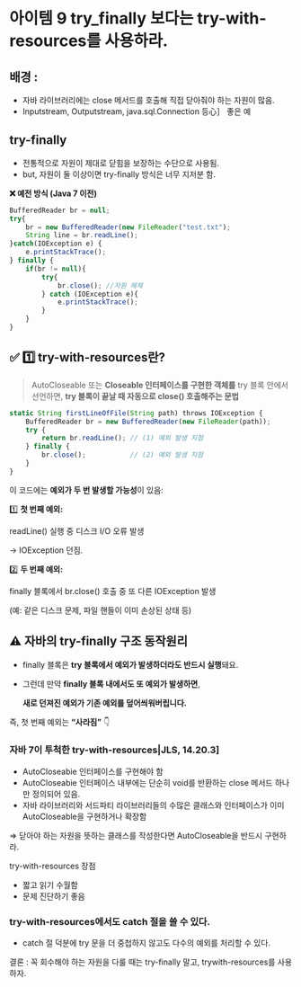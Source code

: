 # 아이템 9 try_finally 보다는 try-with-resources를 사용하라.

## 배경 : 
- 자바 라이브러리에는 close 메서드를 호출해 직접 닫아줘야 하는 자원이 많음.
- Inputstream, Outputstream, java.sql.Connection 등心］ 좋은 예

## try-finally
- 전통적으로 자원이 제대로 닫힘을 보장하는 수단으로 사용됨.
- but, 자원이 둘 이상이면 try-finally 방식은 너무 지저분 함.

**❌ 예전 방식 (Java 7 이전)**

```jsx
BufferedReader br = null;
try{
	br = new BufferedReader(new FileReader("test.txt");
	String line = br.readLine();
}catch(IOException e) {
	e.printStackTrace();
} finally {
	if(br != null){
		try{
			br.close(); //자원 해제
		} catch (IOException e){
			e.printStackTrace();
		}
	}
}
```

## **✅ 1️⃣ try-with-resources란?**

> AutoCloseable 또는 **Closeable 인터페이스를 구현한 객체를** try 블록 안에서 선언하면, **try 블록이 끝날 때 자동으로 close() 호출해주는 문법**
> 

```jsx
static String firstLineOfFile(String path) throws IOException {
    BufferedReader br = new BufferedReader(new FileReader(path));
    try {
        return br.readLine(); // (1) 예외 발생 지점
    } finally {
        br.close();           // (2) 예외 발생 지점
    }
}
```

이 코드에는 **예외가 두 번 발생할 가능성**이 있음:

1️⃣ **첫 번째 예외:**

readLine() 실행 중 디스크 I/O 오류 발생

→ IOException 던짐.

2️⃣ **두 번째 예외:**

finally 블록에서 br.close() 호출 중 또 다른 IOException 발생

(예: 같은 디스크 문제, 파일 핸들이 이미 손상된 상태 등)

## **⚠️ 자바의 try-finally 구조 동작원리**

- finally 블록은 **try 블록에서 예외가 발생하더라도 반드시 실행**돼요.
- 그런데 만약 **finally 블록 내에서도 또 예외가 발생하면**,
    
    **새로 던져진 예외가 기존 예외를 덮어씌워버립니다.**
    

즉, 첫 번째 예외는 **“사라짐”** 👇

### 자바 7이 투척한 try-with-resources|JLS, 14.20.3]

- AutoCloseabie 인터페이스를 구현해야 함
- AutoCloseabie 인터페이스 내부에는 단순히 void를 반환하는 close 메서드 하나만 정의되어 있음.
- 자바 라이브러리와 서드파티 라이브러리들의 수많은 클래스와
인터페이스가 이미 AutoCloseable을 구현하거나 확장함

⇒ 닫아야 하는 자원을 뜻하는 클래스를 작성한다면 AutoCloseable을 반드시 구현하라.

try-with-resources 장점

- 짧고 읽기 수월함
- 문제 진단하기 좋음

### try-with-resources에서도 catch 절을 쓸 수 있다.

- catch 절 덕분에 try 문을 더 중첩하지 않고도 다수의 예외를 처리할 수 있다.

결론 :  꼭 회수해야 하는 자원을 다룰 때는 try-finally 말고, trywith-resources를 사용하자.
